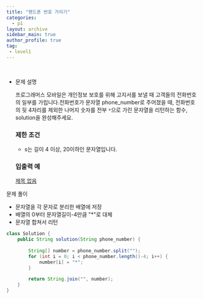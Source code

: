 ```yaml
---
title: "핸드폰 번호 가리기"
categories:
  - p1
layout: archive
sidebar_main: true
author_profile: true
tag:
 - level1
---
```


<br>



- 문제 설명

  프로그래머스 모바일은 개인정보 보호를 위해 고지서를 보낼 때 고객들의 전화번호의 일부를 가립니다.전화번호가 문자열 phone_number로 주어졌을 때, 전화번호의 뒷 4자리를 제외한 나머지 숫자를 전부 `*`으로 가린 문자열을 리턴하는 함수, solution을 완성해주세요.

  ### 제한 조건

  - s는 길이 4 이상, 20이하인 문자열입니다.

  ### 입출력 예

  [제목 없음](https://www.notion.so/67fe9d8cf8524b4eb5006806646e9e52)

문제 풀이

- 문자열을 각 문자로 분리한 배열에 저장
- 배열의 0부터 문자열길이-4만큼 "*"로 대체
- 문자열 합쳐서 리턴

```java
class Solution {
    public String solution(String phone_number) {
        
        String[] number = phone_number.split("");
        for (int i = 0; i < phone_number.length()-4; i++) {
            number[i] = "*";
        }
            
        return String.join("", number);
    }
}
```

